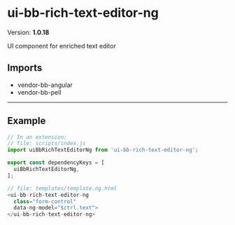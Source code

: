 # ui-bb-rich-text-editor-ng


Version: **1.0.18**

UI component for enriched text editor

## Imports

* vendor-bb-angular
* vendor-bb-pell

---

## Example

```javascript
// In an extension:
// file: scripts/index.js
import uiBbRichTextEditorNg from 'ui-bb-rich-text-editor-ng';

export const dependencyKeys = [
  uiBbRichTextEditorNg,
];

// file: templates/template.ng.html
<ui-bb-rich-text-editor-ng
  class="form-control"
  data-ng-model="$ctrl.text">
</ui-bb-rich-text-editor-ng>
```
